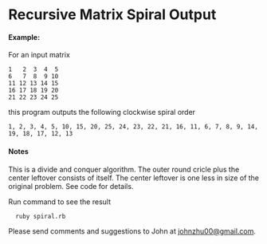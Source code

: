 
Recursive Matrix Spiral Output
======

#### Example:

For an input matrix

```
1   2  3  4  5
6   7  8  9 10
11 12 13 14 15
16 17 18 19 20
21 22 23 24 25
```

this program outputs the following clockwise spiral order

```
1, 2, 3, 4, 5, 10, 15, 20, 25, 24, 23, 22, 21, 16, 11, 6, 7, 8, 9, 14, 19, 18, 17, 12, 13
```

#### Notes

This is a divide and conquer algorithm.  The outer round cricle plus the center leftover consists of itself.  The center leftover is one less in size of the original problem.  See code for details.

Run command to see the result
```
  ruby spiral.rb
```

Please send comments and suggestions to John at johnzhu00@gmail.com.
